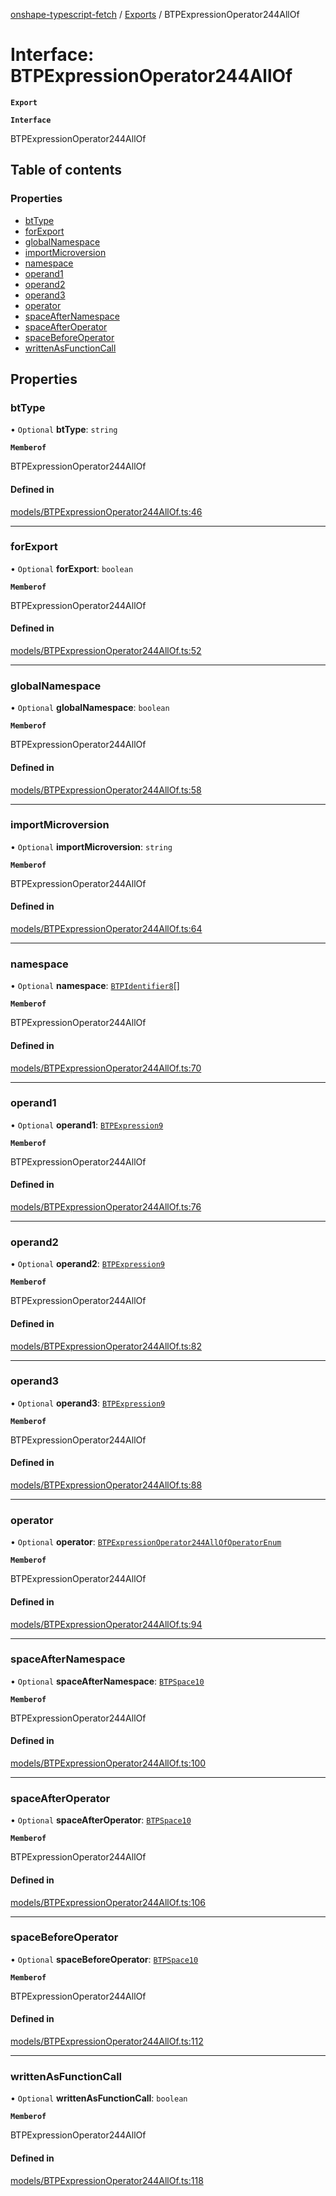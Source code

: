 [onshape-typescript-fetch](../README.md) / [Exports](../modules.md) / BTPExpressionOperator244AllOf

# Interface: BTPExpressionOperator244AllOf

**`Export`**

**`Interface`**

BTPExpressionOperator244AllOf

## Table of contents

### Properties

- [btType](BTPExpressionOperator244AllOf.md#bttype)
- [forExport](BTPExpressionOperator244AllOf.md#forexport)
- [globalNamespace](BTPExpressionOperator244AllOf.md#globalnamespace)
- [importMicroversion](BTPExpressionOperator244AllOf.md#importmicroversion)
- [namespace](BTPExpressionOperator244AllOf.md#namespace)
- [operand1](BTPExpressionOperator244AllOf.md#operand1)
- [operand2](BTPExpressionOperator244AllOf.md#operand2)
- [operand3](BTPExpressionOperator244AllOf.md#operand3)
- [operator](BTPExpressionOperator244AllOf.md#operator)
- [spaceAfterNamespace](BTPExpressionOperator244AllOf.md#spaceafternamespace)
- [spaceAfterOperator](BTPExpressionOperator244AllOf.md#spaceafteroperator)
- [spaceBeforeOperator](BTPExpressionOperator244AllOf.md#spacebeforeoperator)
- [writtenAsFunctionCall](BTPExpressionOperator244AllOf.md#writtenasfunctioncall)

## Properties

### btType

• `Optional` **btType**: `string`

**`Memberof`**

BTPExpressionOperator244AllOf

#### Defined in

[models/BTPExpressionOperator244AllOf.ts:46](https://github.com/toebes/onshape-typescript-fetch/blob/3e11ae1/models/BTPExpressionOperator244AllOf.ts#L46)

___

### forExport

• `Optional` **forExport**: `boolean`

**`Memberof`**

BTPExpressionOperator244AllOf

#### Defined in

[models/BTPExpressionOperator244AllOf.ts:52](https://github.com/toebes/onshape-typescript-fetch/blob/3e11ae1/models/BTPExpressionOperator244AllOf.ts#L52)

___

### globalNamespace

• `Optional` **globalNamespace**: `boolean`

**`Memberof`**

BTPExpressionOperator244AllOf

#### Defined in

[models/BTPExpressionOperator244AllOf.ts:58](https://github.com/toebes/onshape-typescript-fetch/blob/3e11ae1/models/BTPExpressionOperator244AllOf.ts#L58)

___

### importMicroversion

• `Optional` **importMicroversion**: `string`

**`Memberof`**

BTPExpressionOperator244AllOf

#### Defined in

[models/BTPExpressionOperator244AllOf.ts:64](https://github.com/toebes/onshape-typescript-fetch/blob/3e11ae1/models/BTPExpressionOperator244AllOf.ts#L64)

___

### namespace

• `Optional` **namespace**: [`BTPIdentifier8`](BTPIdentifier8.md)[]

**`Memberof`**

BTPExpressionOperator244AllOf

#### Defined in

[models/BTPExpressionOperator244AllOf.ts:70](https://github.com/toebes/onshape-typescript-fetch/blob/3e11ae1/models/BTPExpressionOperator244AllOf.ts#L70)

___

### operand1

• `Optional` **operand1**: [`BTPExpression9`](BTPExpression9.md)

**`Memberof`**

BTPExpressionOperator244AllOf

#### Defined in

[models/BTPExpressionOperator244AllOf.ts:76](https://github.com/toebes/onshape-typescript-fetch/blob/3e11ae1/models/BTPExpressionOperator244AllOf.ts#L76)

___

### operand2

• `Optional` **operand2**: [`BTPExpression9`](BTPExpression9.md)

**`Memberof`**

BTPExpressionOperator244AllOf

#### Defined in

[models/BTPExpressionOperator244AllOf.ts:82](https://github.com/toebes/onshape-typescript-fetch/blob/3e11ae1/models/BTPExpressionOperator244AllOf.ts#L82)

___

### operand3

• `Optional` **operand3**: [`BTPExpression9`](BTPExpression9.md)

**`Memberof`**

BTPExpressionOperator244AllOf

#### Defined in

[models/BTPExpressionOperator244AllOf.ts:88](https://github.com/toebes/onshape-typescript-fetch/blob/3e11ae1/models/BTPExpressionOperator244AllOf.ts#L88)

___

### operator

• `Optional` **operator**: [`BTPExpressionOperator244AllOfOperatorEnum`](../modules.md#btpexpressionoperator244allofoperatorenum-1)

**`Memberof`**

BTPExpressionOperator244AllOf

#### Defined in

[models/BTPExpressionOperator244AllOf.ts:94](https://github.com/toebes/onshape-typescript-fetch/blob/3e11ae1/models/BTPExpressionOperator244AllOf.ts#L94)

___

### spaceAfterNamespace

• `Optional` **spaceAfterNamespace**: [`BTPSpace10`](BTPSpace10.md)

**`Memberof`**

BTPExpressionOperator244AllOf

#### Defined in

[models/BTPExpressionOperator244AllOf.ts:100](https://github.com/toebes/onshape-typescript-fetch/blob/3e11ae1/models/BTPExpressionOperator244AllOf.ts#L100)

___

### spaceAfterOperator

• `Optional` **spaceAfterOperator**: [`BTPSpace10`](BTPSpace10.md)

**`Memberof`**

BTPExpressionOperator244AllOf

#### Defined in

[models/BTPExpressionOperator244AllOf.ts:106](https://github.com/toebes/onshape-typescript-fetch/blob/3e11ae1/models/BTPExpressionOperator244AllOf.ts#L106)

___

### spaceBeforeOperator

• `Optional` **spaceBeforeOperator**: [`BTPSpace10`](BTPSpace10.md)

**`Memberof`**

BTPExpressionOperator244AllOf

#### Defined in

[models/BTPExpressionOperator244AllOf.ts:112](https://github.com/toebes/onshape-typescript-fetch/blob/3e11ae1/models/BTPExpressionOperator244AllOf.ts#L112)

___

### writtenAsFunctionCall

• `Optional` **writtenAsFunctionCall**: `boolean`

**`Memberof`**

BTPExpressionOperator244AllOf

#### Defined in

[models/BTPExpressionOperator244AllOf.ts:118](https://github.com/toebes/onshape-typescript-fetch/blob/3e11ae1/models/BTPExpressionOperator244AllOf.ts#L118)
